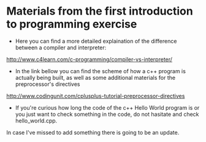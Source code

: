 Materials from the first introduction to programming exercise
=====================
* Here you can find a more detailed explaination of the difference between a compiler and interpreter:

http://www.c4learn.com/c-programming/compiler-vs-interpreter/

* In the link bellow you can find the scheme of how a c++ program is actually being built, as well as some additional materials for the preprocessor's directives

http://www.codingunit.com/cplusplus-tutorial-preprocessor-directives

* If you're curious how long the code of the c++ Hello World program is or you just want to check something in the code, do not hasitate and check hello_world.cpp.

In case I've missed to add something there is going to be an update.